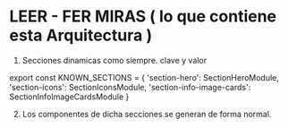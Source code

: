 # LEER - FER MIRAS ( lo que contiene esta Arquitectura )


1.	Secciones dinamicas como siempre. clave y valor


export const KNOWN_SECTIONS = {
  'section-hero': SectionHeroModule,
  'section-icons': SectionIconsModule,
  'section-info-image-cards': SectionInfoImageCardsModule
}


2.	Los componentes de dicha secciones se generan de forma normal.

